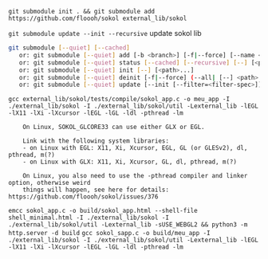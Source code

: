 `git submodule init . && git submodule add https://github.com/floooh/sokol external_lib/sokol`

`git submodule update --init --recursive` update sokol lib

```bash
git submodule [--quiet] [--cached]
   or: git submodule [--quiet] add [-b <branch>] [-f|--force] [--name <name>] [--reference <repository>] [--] <repository> [<path>]
   or: git submodule [--quiet] status [--cached] [--recursive] [--] [<path>...]
   or: git submodule [--quiet] init [--] [<path>...]
   or: git submodule [--quiet] deinit [-f|--force] (--all| [--] <path>...)
   or: git submodule [--quiet] update [--init [--filter=<filter-spec>]] [--remote] [-N|--no-fetch] [-f|--force] [--checkout|--merge|--rebase] [--[no-]recommend-shallow] [--reference <repository>] [--recursive] [--[no-]single-branch] [--] [<path>...]
```

`gcc external_lib/sokol/tests/compile/sokol_app.c -o meu_app -I ./external_lib/sokol -I ./external_lib/sokol/util -Lexternal_lib -lEGL -lX11 -lXi -lXcursor -lEGL -lGL -ldl -pthread -lm`

```
    On Linux, SOKOL_GLCORE33 can use either GLX or EGL.

    Link with the following system libraries:
    - on Linux with EGL: X11, Xi, Xcursor, EGL, GL (or GLESv2), dl, pthread, m(?)
    - on Linux with GLX: X11, Xi, Xcursor, GL, dl, pthread, m(?)

    On Linux, you also need to use the -pthread compiler and linker option, otherwise weird
    things will happen, see here for details: https://github.com/floooh/sokol/issues/376
```

`emcc sokol_app.c -o build/sokol_app.html --shell-file shell_minimal.html -I ./external_lib/sokol -I ./external_lib/sokol/util -Lexternal_lib -sUSE_WEBGL2 && python3 -m http.server -d build`
`gcc sokol_sapp.c -o build/meu_app -I ./external_lib/sokol -I ./external_lib/sokol/util -Lexternal_lib -lEGL -lX11 -lXi -lXcursor -lEGL -lGL -ldl -pthread -lm `
